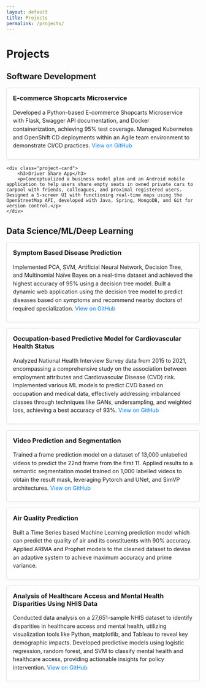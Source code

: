 ```yaml
---
layout: default
title: Projects
permalink: /projects/
---
```


# Projects

<div class="project-section">
    <h2>Software Development</h2>
    <div class="project-card">
        <h3>E-commerce Shopcarts Microservice</h3>
        <p>Developed a Python-based E-commerce Shopcarts Microservice with Flask, Swagger API documentation, and Docker containerization, achieving 95% test coverage. Managed Kubernetes and OpenShift CD deployments within an Agile team environment to demonstrate CI/CD practices. <a href="https://github.com/JainiPriya/shopcarts" target="_blank">View on GitHub</a></p>
    </div>

    <div class="project-card">
        <h3>Driver Share App</h3>
        <p>Conceptualized a business model plan and an Android mobile application to help users share empty seats in owned private cars to carpool with friends, colleagues, and proximal registered users. Designed a 5-screen UI with functioning real-time maps using the OpenStreetMap API, developed with Java, Spring, MongoDB, and Git for version control.</p>
    </div>
</div>

<div class="project-section">
    <h2>Data Science/ML/Deep Learning</h2>
    <div class="project-card">
        <h3>Symptom Based Disease Prediction</h3>
        <p>Implemented PCA, SVM, Artificial Neural Network, Decision Tree, and Multinomial Naïve Bayes on a real-time dataset and achieved the highest accuracy of 95% using a decision tree model. Built a dynamic web application using the decision tree model to predict diseases based on symptoms and recommend nearby doctors of required specialization. <a href="https://github.com/JainiPriya/Disease-Prediction-System" target="_blank">View on GitHub</a></p>
    </div>
    <div class="project-card">
        <h3>Occupation-based Predictive Model for Cardiovascular Health Status</h3>
        <p>Analyzed National Health Interview Survey data from 2015 to 2021, encompassing a comprehensive study on the association between employment attributes and Cardiovascular Disease (CVD) risk. Implemented various ML models to predict CVD based on occupation and medical data, effectively addressing imbalanced classes through techniques like GANs, undersampling, and weighted loss, achieving a best accuracy of 93%. <a href="https://github.com/JainiPriya/Occupation-based-CVD-prediction" target="_blank">View on GitHub</a></p>
    </div>
    <div class="project-card">
        <h3>Video Prediction and Segmentation</h3>
        <p>Trained a frame prediction model on a dataset of 13,000 unlabelled videos to predict the 22nd frame from the first 11. Applied results to a semantic segmentation model trained on 1,000 labelled videos to obtain the result mask, leveraging Pytorch and UNet, and SimVP architectures. <a href="https://github.com/JainiPriya/Video-prediction" target="_blank">View on GitHub</a></p>
    </div>
    <div class="project-card">
        <h3>Air Quality Prediction</h3>
        <p>Built a Time Series based Machine Learning prediction model which can predict the quality of air and its constituents with 90% accuracy. Applied ARIMA and Prophet models to the cleaned dataset to devise an adaptive system to achieve maximum accuracy and prime variance.</p>
    </div>
    <div class="project-card">
        <h3>Analysis of Healthcare Access and Mental Health Disparities Using NHIS Data</h3>
        <p>Conducted data analysis on a 27,651-sample NHIS dataset to identify disparities in healthcare access and mental health, utilizing visualization tools like Python, matplotlib, and Tableau to reveal key demographic impacts. Developed predictive models using logistic regression, random forest, and SVM to classify mental health and healthcare access, providing actionable insights for policy intervention. <a href="https://github.com/JainiPriya/NHIS-data-analysis" target="_blank">View on GitHub</a></p>
    </div>
</div>

<style>
.project-section {
    margin-bottom: 2rem;
}

.project-card {
    background: #fff;
    border: 1px solid #ddd;
    border-radius: 4px;
    padding: 1rem;
    margin-bottom: 1rem;
    box-shadow: 0 2px 4px rgba(0, 0, 0, 0.05);
}

.project-card h3 {
    margin-top: 0;
}

.project-card p {
    font-size: 0.9rem;
    margin-bottom: 0.5rem;
    line-height: 1.5;
}

.project-card a {
    color: #007bff;
    text-decoration: none;
}

.project-card a:hover {
    text-decoration: underline;
}
</style>
